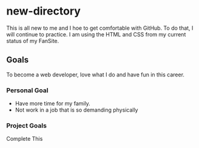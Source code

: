 # new-directory
This is all new to me and I hoe to get comfortable with GitHub. To do that, I will continue to practice. I am using the  HTML and CSS from my current status of my FanSite.

## Goals
To become a web developer, love what I do and have fun in this career.

### Personal Goal
- Have more time for my family.
- Not work in a job that is so demanding physically

### Project Goals
Complete This